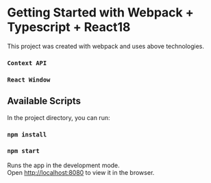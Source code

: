 # Getting Started with Webpack + Typescript + React18

This project was created with webpack and uses above technologies.
### `Context API`
### `React Window`

## Available Scripts

In the project directory, you can run:

### `npm install`
### `npm start`

Runs the app in the development mode.\
Open [http://localhost:8080](http://localhost:8080) to view it in the browser.
